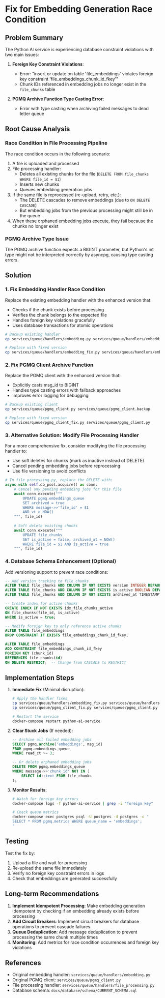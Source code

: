 # Fix for Embedding Generation Race Condition

## Problem Summary

The Python AI service is experiencing database constraint violations with two main issues:

1. **Foreign Key Constraint Violations**: 
   - Error: "insert or update on table 'file_embeddings' violates foreign key constraint 'file_embeddings_chunk_id_fkey'"
   - Chunk IDs referenced in embedding jobs no longer exist in the `file_chunks` table

2. **PGMQ Archive Function Type Casting Error**:
   - Error with type casting when archiving failed messages to dead letter queue

## Root Cause Analysis

### Race Condition in File Processing Pipeline

The race condition occurs in the following scenario:

1. A file is uploaded and processed
2. File processing handler:
   - Deletes all existing chunks for the file (`DELETE FROM file_chunks WHERE file_id = $1`)
   - Inserts new chunks
   - Queues embedding generation jobs
3. If the same file is reprocessed (re-upload, retry, etc.):
   - The DELETE cascades to remove embeddings (due to `ON DELETE CASCADE`)
   - But embedding jobs from the previous processing might still be in the queue
4. When these orphaned embedding jobs execute, they fail because the chunks no longer exist

### PGMQ Archive Type Issue

The PGMQ archive function expects a BIGINT parameter, but Python's int type might not be interpreted correctly by asyncpg, causing type casting errors.

## Solution

### 1. Fix Embedding Handler Race Condition

Replace the existing embedding handler with the enhanced version that:
- Checks if the chunk exists before processing
- Verifies the chunk belongs to the expected file
- Handles foreign key violations gracefully
- Uses database transactions for atomic operations

```bash
# Backup existing handler
cp services/queue/handlers/embedding.py services/queue/handlers/embedding.py.backup

# Replace with fixed version
cp services/queue/handlers/embedding_fix.py services/queue/handlers/embedding.py
```

### 2. Fix PGMQ Client Archive Function

Replace the PGMQ client with the enhanced version that:
- Explicitly casts msg_id to BIGINT
- Handles type casting errors with fallback approaches
- Improves error logging for debugging

```bash
# Backup existing client
cp services/queue/pgmq_client.py services/queue/pgmq_client.backup

# Replace with fixed version
cp services/queue/pgmq_client_fix.py services/queue/pgmq_client.py
```

### 3. Alternative Solution: Modify File Processing Handler

For a more comprehensive fix, consider modifying the file processing handler to:
- Use soft deletes for chunks (mark as inactive instead of DELETE)
- Cancel pending embedding jobs before reprocessing
- Use file versioning to avoid conflicts

```python
# In file_processing.py, replace the DELETE with:
async with self.db_pool.acquire() as conn:
    # Cancel any pending embedding jobs for this file
    await conn.execute("""
        UPDATE pgmq.embeddings_queue 
        SET archived = true 
        WHERE message->>'file_id' = $1 
        AND vt > NOW()
    """, file_id)
    
    # Soft delete existing chunks
    await conn.execute("""
        UPDATE file_chunks 
        SET is_active = false, archived_at = NOW() 
        WHERE file_id = $1 AND is_active = true
    """, file_id)
```

### 4. Database Schema Enhancement (Optional)

Add versioning support to prevent race conditions:

```sql
-- Add version tracking to file_chunks
ALTER TABLE file_chunks ADD COLUMN IF NOT EXISTS version INTEGER DEFAULT 1;
ALTER TABLE file_chunks ADD COLUMN IF NOT EXISTS is_active BOOLEAN DEFAULT true;
ALTER TABLE file_chunks ADD COLUMN IF NOT EXISTS archived_at TIMESTAMPTZ;

-- Create index for active chunks
CREATE INDEX IF NOT EXISTS idx_file_chunks_active 
ON file_chunks(file_id, is_active) 
WHERE is_active = true;

-- Modify foreign key to only reference active chunks
ALTER TABLE file_embeddings 
DROP CONSTRAINT IF EXISTS file_embeddings_chunk_id_fkey;

ALTER TABLE file_embeddings 
ADD CONSTRAINT file_embeddings_chunk_id_fkey 
FOREIGN KEY (chunk_id) 
REFERENCES file_chunks(id) 
ON DELETE RESTRICT;  -- Change from CASCADE to RESTRICT
```

## Implementation Steps

1. **Immediate Fix** (Minimal disruption):
   ```bash
   # Apply the handler fixes
   cp services/queue/handlers/embedding_fix.py services/queue/handlers/embedding.py
   cp services/queue/pgmq_client_fix.py services/queue/pgmq_client.py
   
   # Restart the service
   docker-compose restart python-ai-service
   ```

2. **Clear Stuck Jobs** (If needed):
   ```sql
   -- Archive all failed embedding jobs
   SELECT pgmq.archive('embeddings', msg_id)
   FROM pgmq.embeddings_queue
   WHERE read_ct >= 3;
   
   -- Or delete orphaned embedding jobs
   DELETE FROM pgmq.embeddings_queue
   WHERE message->>'chunk_id' NOT IN (
       SELECT id::text FROM file_chunks
   );
   ```

3. **Monitor Results**:
   ```bash
   # Watch for foreign key errors
   docker-compose logs -f python-ai-service | grep -i "foreign key"
   
   # Check queue metrics
   docker-compose exec postgres psql -U postgres -d postgres -c "
   SELECT * FROM pgmq.metrics WHERE queue_name = 'embeddings';
   "
   ```

## Testing

Test the fix by:
1. Upload a file and wait for processing
2. Re-upload the same file immediately
3. Verify no foreign key constraint errors in logs
4. Check that embeddings are generated successfully

## Long-term Recommendations

1. **Implement Idempotent Processing**: Make embedding generation idempotent by checking if an embedding already exists before processing
2. **Add Circuit Breakers**: Implement circuit breakers for database operations to prevent cascade failures
3. **Queue Deduplication**: Add message deduplication to prevent processing the same chunk multiple times
4. **Monitoring**: Add metrics for race condition occurrences and foreign key violations

## References

- Original embedding handler: `services/queue/handlers/embedding.py`
- Original PGMQ client: `services/queue/pgmq_client.py`
- File processing handler: `services/queue/handlers/file_processing.py`
- Database schema: `docs/database/schema/CURRENT_SCHEMA.sql`